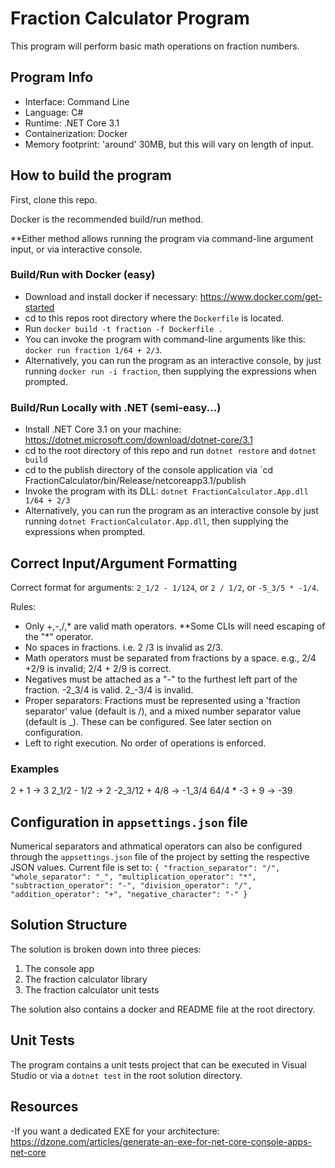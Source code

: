﻿# Fraction Calculator Program
This program will perform basic math operations on fraction numbers. 

## Program Info
- Interface: Command Line
- Language: C#
- Runtime: .NET Core 3.1
- Containerization: Docker
- Memory footprint: 'around' 30MB, but this will vary on length of input.

## How to build the program
First, clone this repo.

Docker is the recommended build/run method.

**Either method allows running the program via command-line argument input, or via interactive console.

### Build/Run with Docker (easy)
- Download and install docker if necessary: https://www.docker.com/get-started
- cd to this repos root directory where the `Dockerfile` is located.
- Run `docker build -t fraction -f Dockerfile .`
- You can invoke the program with command-line arguments 
  like this: `docker run fraction 1/64 + 2/3`.
- Alternatively, you can run the program as an interactive console, by just running `docker run -i fraction`,
 then supplying the expressions when prompted. 

### Build/Run Locally with .NET (semi-easy...)
- Install .NET Core 3.1 on your machine: https://dotnet.microsoft.com/download/dotnet-core/3.1
- cd to the root directory of this repo and run `dotnet restore` and `dotnet build`
- cd to the publish directory of the console application via `cd FractionCalculator/bin/Release/netcoreapp3.1/publish
- Invoke the program with its DLL: `dotnet FractionCalculator.App.dll 1/64 + 2/3`
- Alternatively, you can run the program as an interactive console by just running `dotnet FractionCalculator.App.dll`,
 then supplying the expressions when prompted. 

## Correct Input/Argument Formatting
Correct format for arguments: `2_1/2 - 1/124`, or `2 / 1/2`, or `-5_3/5 * -1/4`.

Rules:
- Only +,-,/,* are valid math operators. **Some CLIs will need escaping of the "*" operator. 
- No spaces in fractions. i.e. 2 /3 is invalid as 2/3.
- Math operators must be separated from fractions by a space. e.g., 2/4 +2/9 is invalid; 2/4 + 2/9 is correct.
- Negatives must be attached as a "-" to the furthest left part of the fraction. -2_3/4 is valid. 2_-3/4 is invalid.
- Proper separators: Fractions must be represented using a 'fraction separator' value (default is /), and
a mixed number separator value (default is \_). These can be configured. See later section on configuration.
- Left to right execution. No order of operations is enforced. 

### Examples
2 + 1          -> 3
2_1/2 - 1/2    -> 2
-2_3/12 + 4/8  -> -1_3/4
64/4 \* -3 + 9 -> -39

## Configuration in `appsettings.json` file
Numerical separators and athmatical operators can also be configured through the `appsettings.json` file of the project by setting the respective JSON
values.
Current file is set to:
`{
  "fraction_separator": "/",
  "whole_separator": "_",
  "multiplication_operator": "*",
  "subtraction_operator": "-",
  "division_operator": "/",
  "addition_operator": "+",
  "negative_character": "-"
}`

## Solution Structure
The solution is broken down into three pieces:
1. The console app
2. The fraction calculator library
3. The fraction calculator unit tests

The solution also contains a docker and README file at the root directory. 

## Unit Tests
The program contains a unit tests project that can be executed in Visual Studio or via a `dotnet test` in the root
solution directory.

## Resources
-If you want a dedicated EXE for your architecture:
https://dzone.com/articles/generate-an-exe-for-net-core-console-apps-net-core

